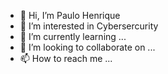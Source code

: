 - 👋 Hi, I’m Paulo Henrique
- 👀 I’m interested in Cybersercurity
- 🌱 I’m currently learning ...
- 💞️ I’m looking to collaborate on ...
- 📫 How to reach me ...

<!---
314H/314H is a ✨ special ✨ repository because its `README.md` (this file) appears on your GitHub profile.
You can click the Preview link to take a look at your changes.
--->
